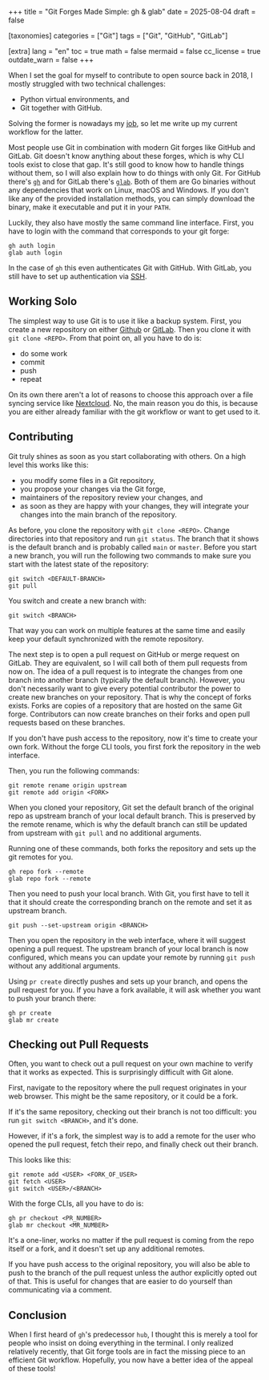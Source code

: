 +++
title = "Git Forges Made Simple: gh & glab"
date = 2025-08-04
draft = false

[taxonomies]
categories = ["Git"]
tags = ["Git", "GitHub", "GitLab"]

[extra]
lang = "en"
toc = true
math = false
mermaid = false
cc_license = true
outdate_warn = false
+++


When I set the goal for myself to contribute to open source back in 2018,
I mostly struggled with two technical challenges:
- Python virtual environments, and
- Git together with GitHub.

Solving the former is nowadays my [job](https://prefix.dev/),
so let me write up my current workflow for the latter.

Most people use Git in combination with modern Git forges like GitHub and GitLab.
Git doesn't know anything about these forges, which is why CLI tools exist to close that gap.
It's still good to know how to handle things without them, so I will also explain how to do things with only Git.
For GitHub there's [`gh`](https://cli.github.com/) and for GitLab there's [`glab`](https://docs.gitlab.com/editor_extensions/gitlab_cli/).
Both of them are Go binaries without any dependencies that work on Linux, macOS and Windows.
If you don't like any of the provided installation methods, you can simply download the binary, make it executable and put it in your `PATH`.

Luckily, they also have mostly the same command line interface.
First, you have to login with the command that corresponds to your git forge:
```
gh auth login
glab auth login
```

In the case of `gh` this even authenticates Git with GitHub.
With GitLab, you still have to set up authentication via [SSH](https://docs.gitlab.com/user/ssh/). 

## Working Solo

The simplest way to use Git is to use it like a backup system.
First, you create a new repository on either [Github](https://docs.github.com/en/repositories/creating-and-managing-repositories/creating-a-new-repository) or [GitLab](https://docs.gitlab.com/user/project/).
Then you clone it with `git clone <REPO>`.
From that point on, all you have to do is:
- do some work
- commit
- push
- repeat

On its own there aren't a lot of reasons to choose this approach over a file syncing service like [Nextcloud](https://nextcloud.com/sign-up/).
No, the main reason you do this, is because you are either already familiar with the git workflow or want to get used to it.

## Contributing

Git truly shines as soon as you start collaborating with others.
On a high level this works like this:
- you modify some files in a Git repository,
- you propose your changes via the Git forge,
- maintainers of the repository review your changes, and
- as soon as they are happy with your changes, they will integrate your changes into the main branch of the repository.

As before, you clone the repository with `git clone <REPO>`.
Change directories into that repository and run `git status`.
The branch that it shows is the default branch and is probably called `main` or `master`.
Before you start a new branch, you will run the following two commands to make sure you start with the latest state of the repository:

```shell
git switch <DEFAULT-BRANCH>
git pull
```

You switch and create a new branch with:

```shell
git switch <BRANCH>
```

That way you can work on multiple features at the same time and easily keep your default synchronized with the remote repository.

The next step is to open a pull request on GitHub or merge request on GitLab.
They are equivalent, so I will call both of them pull requests from now on.
The idea of a pull request is to integrate the changes from one branch into another branch (typically the default branch).
However, you don't necessarily want to give every potential contributor the power to create new branches on your repository.
That is why the concept of forks exists.
Forks are copies of a repository that are hosted on the same Git forge.
Contributors can now create branches on their forks and open pull requests based on these branches.

If you don't have push access to the repository, now it's time to create your own fork.
Without the forge CLI tools, you first fork the repository in the web interface.

Then, you run the following commands:

```shell
git remote rename origin upstream
git remote add origin <FORK>
```

When you cloned your repository, Git set the default branch of the original repo as upstream branch of your local default branch.
This is preserved by the remote rename, which is why the default branch can still be updated from upstream with `git pull` and no additional arguments.

Running one of these commands, both forks the repository and sets up the git remotes for you.

```
gh repo fork --remote
glab repo fork --remote
```

Then you need to push your local branch.
With Git, you first have to tell it that it should create the corresponding branch on the remote and set it as upstream branch.

```
git push --set-upstream origin <BRANCH>
```

Then you open the repository in the web interface, where it will suggest opening a pull request.
The upstream branch of your local branch is now configured, which means you can update your remote by running `git push` without any additional arguments.



Using `pr create` directly pushes and sets up your branch, and opens the pull request for you.
If you have a fork available, it will ask whether you want to push your branch there:

```
gh pr create
glab mr create
```


## Checking out Pull Requests

Often, you want to check out a pull request on your own machine to verify that it works as expected.
This is surprisingly difficult with Git alone.

First, navigate to the repository where the pull request originates in your web browser.
This might be the same repository, or it could be a fork.

If it's the same repository, checking out their branch is not too difficult:
you run `git switch <BRANCH>`, and it's done.

However, if it's a fork, the simplest way is to add a remote for the user who opened the pull request, fetch their repo, and finally check out their branch.

This looks like this:

```shell
git remote add <USER> <FORK_OF_USER>
git fetch <USER>
git switch <USER>/<BRANCH>
```


With the forge CLIs, all you have to do is:

```shell
gh pr checkout <PR_NUMBER>
glab mr checkout <MR_NUMBER>
```

It's a one-liner, works no matter if the pull request is coming from the repo itself or a fork, and it doesn't set up any additional remotes.

If you have push access to the original repository, you will also be able to push to the branch of the pull request unless the author explicitly opted out of that.
This is useful for changes that are easier to do yourself than communicating via a comment.

## Conclusion

When I first heard of `gh`'s predecessor `hub`, I thought this is merely a tool for people who insist on doing everything in the terminal.
I only realized relatively recently, that Git forge tools are in fact the missing piece to an efficient Git workflow.
Hopefully, you now have a better idea of the appeal of these tools!
